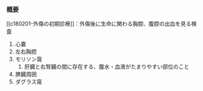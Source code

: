 ### 概要
[[c180201-外傷の初期診療]]：外傷後に生命に関わる胸腔、腹腔の出血を見る検査

1. 心嚢
2. 左右胸腔
3. モリソン窩
	1. 肝臓と右腎臓の間に存在する、腹水・血液がたまりやすい部位のこと
4. 脾臓周囲
5. ダグラス窩